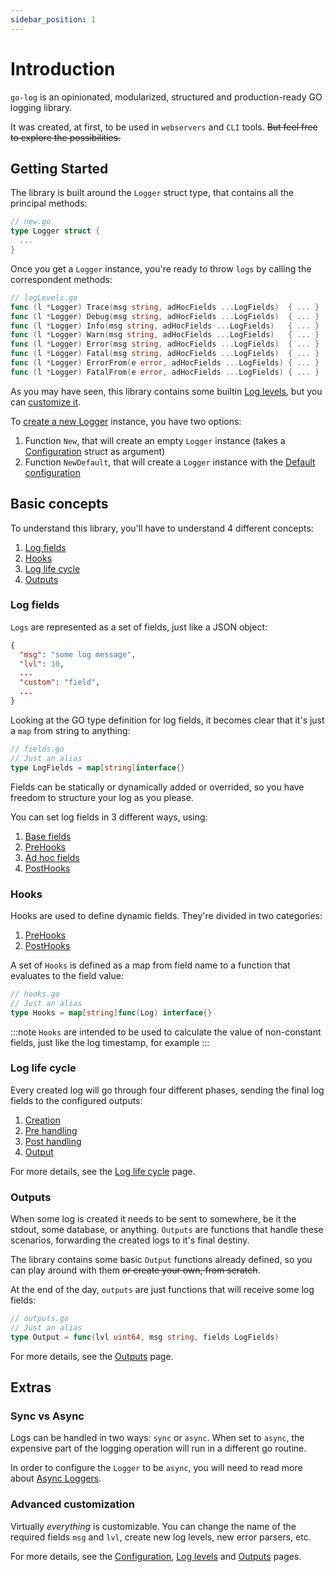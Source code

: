 ```yaml
---
sidebar_position: 1
---
```


# Introduction

`go-log` is an opinionated, modularized, structured and production-ready GO logging library. 

It was created, at first, to be used in `webservers` and `CLI` tools. ~~But feel free to explore the possibilities.~~

## Getting Started

The library is built around the `Logger` struct type, that contains all the principal methods:

```go
// new.go
type Logger struct {
  ...
}
```

Once you get a `Logger` instance, you're ready to throw `logs` by calling the correspondent methods:

```go
// logLevels.go
func (l *Logger) Trace(msg string, adHocFields ...LogFields)  { ... }
func (l *Logger) Debug(msg string, adHocFields ...LogFields)  { ... }
func (l *Logger) Info(msg string, adHocFields ...LogFields)   { ... }
func (l *Logger) Warn(msg string, adHocFields ...LogFields)   { ... }
func (l *Logger) Error(msg string, adHocFields ...LogFields)  { ... }
func (l *Logger) Fatal(msg string, adHocFields ...LogFields)  { ... }
func (l *Logger) ErrorFrom(e error, adHocFields ...LogFields) { ... }
func (l *Logger) FatalFrom(e error, adHocFields ...LogFields) { ... }
```

As you may have seen, this library contains some builtin [Log levels](basic-concepts/log_levels.md), but you can [customize it](basic-concepts/log_levels.md#extending-the-log-levels).

To [create a new Logger](basic-concepts/logger_creation.md) instance, you have two options:
1. Function `New`, that will create an empty `Logger` instance (takes a [Configuration](basic-concepts/configuration.md) struct as argument)
2. Function `NewDefault`, that will create a `Logger` instance with the [Default configuration](basic-concepts/configuration.md#default-configuration)

## Basic concepts

To understand this library, you'll have to understand 4 different concepts: 
1. [Log fields](#log-fields)
2. [Hooks](#hooks)
3. [Log life cycle](#log-life-cycle)
4. [Outputs](#outputs)

### Log fields

`Logs` are represented as a set of fields, just like a JSON object:

```json
{
  "msg": "some log message",
  "lvl": 10,
  ...
  "custom": "field",
  ...
}
```

Looking at the GO type definition for log fields, it becomes clear that it's just a `map` from string to anything:

```go
// fields.go
// Just an alias
type LogFields = map[string]interface{}
```

Fields can be statically or dynamically added or overrided, so you have freedom to structure your log as you please.

You can set log fields in 3 different ways, using:

1. [Base fields](basic-concepts/base_fields.md)
2. [PreHooks](basic-concepts/pre_hooks.md)
3. [Ad hoc fields](basic-concepts/adhoc_fields.md)
4. [PostHooks](basic-concepts/post_hooks.md)

### Hooks

Hooks are used to define dynamic fields. They're divided in two categories:
1. [PreHooks](basic-concepts/pre_hooks.md)
2. [PostHooks](basic-concepts/post_hooks.md)

A set of `Hooks` is defined as a map from field name to a function that evaluates to the field value:
```go
// hooks.go
// Just an alias
type Hooks = map[string]func(Log) interface{}
```

:::note
`Hooks` are intended to be used to calculate the value of non-constant fields, just like the log timestamp, for example
:::

### Log life cycle

Every created log will go through four different phases, sending the final log fields to the configured outputs:

1. [Creation](basic-concepts/life_cycle.md#sync-phase-1-creation)
2. [Pre handling](basic-concepts/life_cycle.md#sync-phase-2-pre-handling)
3. [Post handling](basic-concepts/life_cycle.md#async-phase-3-post-handling)
4. [Output](basic-concepts/life_cycle.md#async-phase-4-output)

For more details, see the [Log life cycle](basic-concepts/life_cycle.md) page.

### Outputs

When some log is created it needs to be sent to somewhere, be it the stdout, some database, or anything. `Outputs` are functions that handle these scenarios, forwarding the created logs to it's final destiny.

The library contains some basic `Output` functions already defined, so you can play around with them ~~or create your own, from scratch~~.

At the end of the day, `outputs` are just functions that will receive some log fields:
```go
// outputs.go
// Just an alias
type Output = func(lvl uint64, msg string, fields LogFields)
```

For more details, see the [Outputs](basic-concepts/outputs.md) page.

## Extras

### Sync vs Async

Logs can be handled in two ways: `sync` or `async`. When set to `async`, the expensive part of the logging operation will run in a different go routine.

In order to configure the `Logger` to be `async`, you will need to read more about [Async Loggers](basic-concepts/async_logger.md).

### Advanced customization

Virtually _everything_ is customizable. You can change the name of the required fields `msg` and `lvl`, create new log levels, new error parsers, etc.

For more details, see the [Configuration](basic-concepts/configuration.md), [Log levels](basic-concepts/log_levels.md) and [Outputs](basic-concepts/outputs.md) pages.
